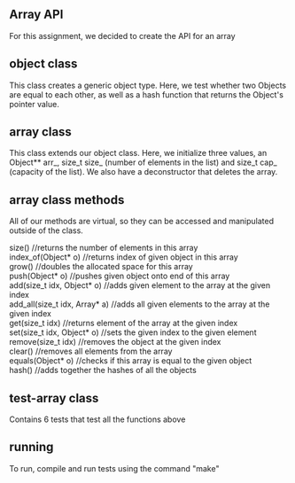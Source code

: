 Array API
-----------

For this assignment, we decided to create the API for an array

object class
-----------
This class creates a generic object type. Here, we test whether two Objects are equal to each other, as well as a hash function that returns the Object's pointer value. 

array class
-----------
This class extends our object class. Here, we initialize three values, an Object** arr_, size_t size_ (number of elements in the list) and size_t cap_ (capacity of the list). We also have a deconstructor that deletes the array. 

array class methods
-----------
All of our methods are virtual, so they can be accessed and manipulated outside of the class. <br>

size() //returns the number of elements in this array <br>
index_of(Object* o) //returns index of given object in this array <br>
grow() //doubles the allocated space for this array <br>
push(Object* o) //pushes given object onto end of this array <br>
add(size_t idx, Object* o) //adds given element to the array at the given index <br>
add_all(size_t idx, Array* a) //adds all given elements to the array at the given index <br>
get(size_t idx) //returns element of the array at the given index <br>
set(size_t idx, Object* o) //sets the given index to the given element <br>
remove(size_t idx) //removes the object at the given index <br>
clear() //removes all elements from the array <br>
equals(Object* o) //checks if this array is equal to the given object <br>
hash() //adds together the hashes of all the objects <br>

test-array class
-----------
Contains 6 tests that test all the functions above

running
-----------
To run, compile and run tests using the command "make" 
